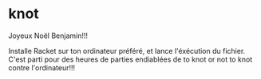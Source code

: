 knot
====

Joyeux Noël Benjamin!!!

Installe Racket sur ton ordinateur préféré, et lance l'éxécution du fichier.
C'est parti pour des heures de parties endiablées de 
to knot or not to knot contre l'ordinateur!!!
